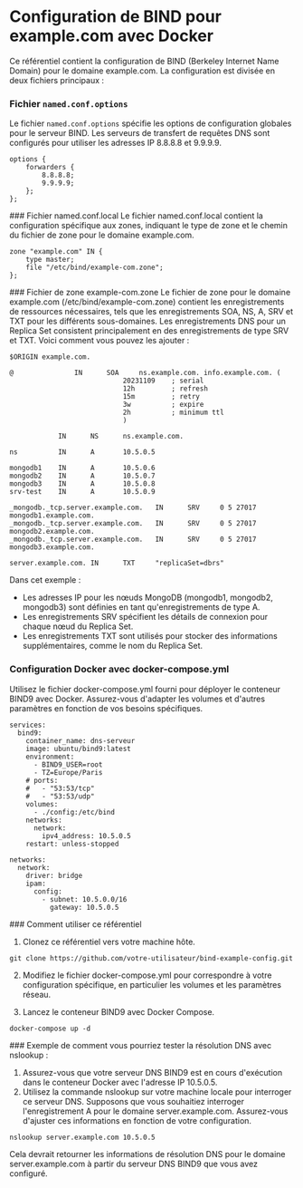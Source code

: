 
# Configuration de BIND pour example.com avec Docker

Ce référentiel contient la configuration de BIND (Berkeley Internet Name Domain) pour le domaine example.com. La configuration est divisée en deux fichiers principaux :

### Fichier `named.conf.options`

Le fichier `named.conf.options` spécifie les options de configuration globales pour le serveur BIND. Les serveurs de transfert de requêtes DNS sont configurés pour utiliser les adresses IP 8.8.8.8 et 9.9.9.9.

```bind
options {
    forwarders {
        8.8.8.8;
        9.9.9.9;
    };
};
```

### Fichier named.conf.local
Le fichier named.conf.local contient la configuration spécifique aux zones, indiquant le type de zone et le chemin du fichier de zone pour le domaine example.com.

```
zone "example.com" IN {
    type master;
    file "/etc/bind/example-com.zone";
};
```

### Fichier de zone example-com.zone
Le fichier de zone pour le domaine example.com (/etc/bind/example-com.zone) contient les enregistrements de ressources nécessaires, tels que les enregistrements SOA, NS, A, SRV et TXT pour les différents sous-domaines. Les enregistrements DNS pour un Replica Set consistent principalement en des enregistrements de type SRV et TXT. Voici comment vous pouvez les ajouter :

```
$ORIGIN example.com.

@               IN      SOA     ns.example.com. info.example.com. (
                            20231109    ; serial
                            12h         ; refresh
                            15m         ; retry
                            3w          ; expire
                            2h          ; minimum ttl
                            )

            IN      NS      ns.example.com.

ns          IN      A       10.5.0.5

mongodb1    IN      A       10.5.0.6
mongodb2    IN      A       10.5.0.7
mongodb3    IN      A       10.5.0.8
srv-test    IN      A       10.5.0.9

_mongodb._tcp.server.example.com.   IN      SRV     0 5 27017 mongodb1.example.com.
_mongodb._tcp.server.example.com.   IN      SRV     0 5 27017 mongodb2.example.com.
_mongodb._tcp.server.example.com.   IN      SRV     0 5 27017 mongodb3.example.com.

server.example.com. IN      TXT     "replicaSet=dbrs"
```

Dans cet exemple :

* Les adresses IP pour les nœuds MongoDB (mongodb1, mongodb2, mongodb3) sont définies en tant qu'enregistrements de type A.
* Les enregistrements SRV spécifient les détails de connexion pour chaque nœud du Replica Set.
* Les enregistrements TXT sont utilisés pour stocker des informations supplémentaires, comme le nom du Replica Set.

### Configuration Docker avec docker-compose.yml
Utilisez le fichier docker-compose.yml fourni pour déployer le conteneur BIND9 avec Docker. Assurez-vous d'adapter les volumes et d'autres paramètres en fonction de vos besoins spécifiques.
```
services:
  bind9:
    container_name: dns-serveur
    image: ubuntu/bind9:latest
    environment:
      - BIND9_USER=root
      - TZ=Europe/Paris
    # ports:
    #   - "53:53/tcp"
    #   - "53:53/udp"
    volumes:
      - ./config:/etc/bind
    networks:
      network:
        ipv4_address: 10.5.0.5
    restart: unless-stopped

networks:
  network:
    driver: bridge
    ipam:
      config:
        - subnet: 10.5.0.0/16
          gateway: 10.5.0.5
```

### Comment utiliser ce référentiel

1. Clonez ce référentiel vers votre machine hôte.
```
git clone https://github.com/votre-utilisateur/bind-example-config.git
```
2. Modifiez le fichier docker-compose.yml pour correspondre à votre configuration spécifique, en particulier les volumes et les paramètres réseau.

3. Lancez le conteneur BIND9 avec Docker Compose.
```
docker-compose up -d
```

### Exemple de comment vous pourriez tester la résolution DNS avec nslookup :

1. Assurez-vous que votre serveur DNS BIND9 est en cours d'exécution dans le conteneur Docker avec l'adresse IP 10.5.0.5.
2. Utilisez la commande nslookup sur votre machine locale pour interroger ce serveur DNS. Supposons que vous souhaitiez interroger l'enregistrement A pour le domaine server.example.com. Assurez-vous d'ajuster ces informations en fonction de votre configuration.
```
nslookup server.example.com 10.5.0.5
```
Cela devrait retourner les informations de résolution DNS pour le domaine server.example.com à partir du serveur DNS BIND9 que vous avez configuré.